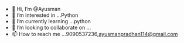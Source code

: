 - 👋 Hi, I’m @Ayusman
- 👀 I’m interested in ...Python
- 🌱 I’m currently learning ...python
- 💞️ I’m looking to collaborate on ...
- 📫 How to reach me ...9090537236,ayusmanpradhan114@gmail.com

<!---
Ayusman114/Ayusman114 is a ✨ special ✨ repository because its `README.md` (this file) appears on your GitHub profile.
You can click the Preview link to take a look at your changes.
--->
